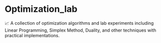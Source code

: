 # Optimization_lab
📈 A collection of optimization algorithms and lab experiments including Linear Programming, Simplex Method, Duality, and other techniques with practical implementations.
